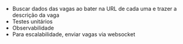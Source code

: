 - Buscar dados das vagas ao bater na URL de cada uma e trazer a descrição da vaga
- Testes unitários
- Observabilidade
- Para escalabilidade, enviar vagas via websocket

